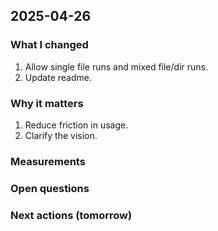 ## 2025-04-26

### What I changed

1. Allow single file runs and mixed file/dir runs.
2. Update readme.

### Why it matters

1. Reduce friction in usage.
2. Clarify the vision.

### Measurements

### Open questions

### Next actions (tomorrow)
